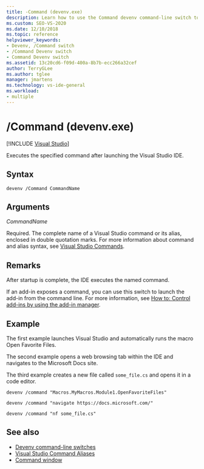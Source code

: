 ```yaml
---
title: -Command (devenv.exe)
description: Learn how to use the Command devenv command-line switch to execute a specified command after launching the Visual Studio IDE.
ms.custom: SEO-VS-2020
ms.date: 12/10/2018
ms.topic: reference
helpviewer_keywords:
- Devenv, /Command switch
- /Command Devenv switch
- Command Devenv switch
ms.assetid: 13c20cd6-f09d-400a-8b7b-ecc266a32cef
author: TerryGLee
ms.author: tglee
manager: jmartens
ms.technology: vs-ide-general
ms.workload:
- multiple
---
```

# /Command (devenv.exe)

 [!INCLUDE [Visual Studio](~/includes/applies-to-version/vs-windows-only.md)]

Executes the specified command after launching the Visual Studio IDE.

## Syntax

```shell
devenv /Command CommandName
```

## Arguments

*CommandName*

Required. The complete name of a Visual Studio command or its alias, enclosed in double quotation marks. For more information about command and alias syntax, see [Visual Studio Commands](../../ide/reference/visual-studio-commands.md).

## Remarks

After startup is complete, the IDE executes the named command.

If an add-in exposes a command, you can use this switch to launch the add-in from the command line. For more information, see [How to: Control add-ins by using the add-in manager](/previous-versions/xwdatdwh(v=vs.140)).

## Example

The first example launches Visual Studio and automatically runs the macro Open Favorite Files.

The second example opens a web browsing tab within the IDE and navigates to the Microsoft Docs site.

The third example creates a new file called `some_file.cs` and opens it in a code editor.

```shell
devenv /command "Macros.MyMacros.Module1.OpenFavoriteFiles"

devenv /command "navigate https://docs.microsoft.com/"

devenv /command "nf some_file.cs"
```

## See also

- [Devenv command-line switches](../../ide/reference/devenv-command-line-switches.md)
- [Visual Studio Command Aliases](../../ide/reference/visual-studio-command-aliases.md)
- [Command window](command-window.md)
